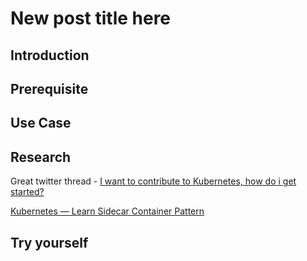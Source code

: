 # New post title here

## Introduction


## Prerequisite


## Use Case


## Research

Great twitter thread - [I want to contribute to Kubernetes, how do i get started?
](https://twitter.com/dims/status/1329400522890219520)

[Kubernetes — Learn Sidecar Container Pattern](https://medium.com/bb-tutorials-and-thoughts/kubernetes-learn-sidecar-container-pattern-6d8c21f873d)


## Try yourself
